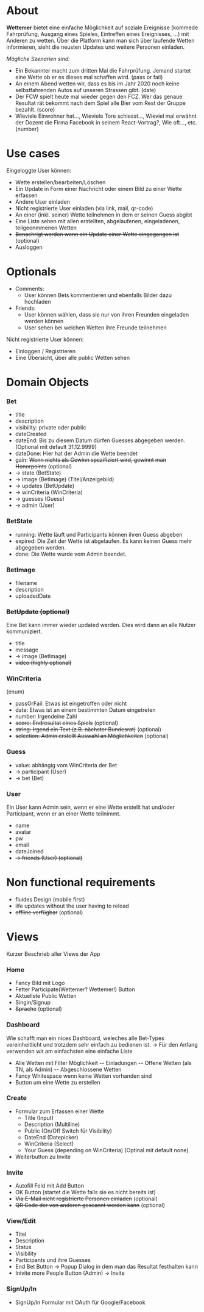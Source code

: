 # About
**Wettemer** bietet eine einfache Möglichkeit auf soziale Ereignisse (kommede Fahrprüfung, Ausgang eines Spieles, Eintreffen eines Ereignisses, ...) mit Anderen zu wetten. Über die Platform kann man sich über laufende Wetten informieren, sieht die neusten Updates und weitere Personen einladen.

*Mögliche Szenarien sind:*
- Ein Bekannter macht zum dritten Mal die Fahrprüfung. Jemand startet eine Wette ob er es dieses mal schaffen wird. (pass or fail)
- An einem Abend wetten wir,  dass es bis im Jahr 2020 noch keine selbstfahrenden Autos auf unseren Strassen gibt. (date)
- Der FCW spielt heute mal wieder gegen den FCZ. Wer das genaue Resultat rät bekommt nach dem Spiel alle Bier vom Rest der Gruppe bezahlt. (score)
- Wieviele Einwohner hat..., Wieviele Tore schiesst..., Wieviel mal erwähnt der Dozent die Firma Facebook in seinem React-Vortrag?, Wie oft..., etc. (number)

# Use cases
Eingeloggte User können:  
- Wette erstellen/bearbeiten/Löschen
- Ein Update in Form einer Nachricht oder einem Bild zu einer Wette erfassen
- Andere User einladen
- Nicht registrierte User einladen (via link, mail, qr-code)
- An einer (inkl. seiner) Wette teilnehmen in dem er seinen Guess abgibt
- Eine Liste sehen mit allen erstellten, abgelaufenen, eingeladenen, teilgeonmmenen Wetten
- ~~Benachrigt werden wenn ein Update einer Wette eingegangen ist~~ (optional)
- Ausloggen

# Optionals
- Comments:
    - User können Bets kommentieren und ebenfalls Bilder dazu hochladen
- Friends:
    - User können wählen, dass sie nur von ihren Freunden eingeladen werden können
    - User sehen bei welchen Wetten ihre Freunde teilnehmen

Nicht registrierte User können:
- Einloggen / Registrieren
- Eine Übersicht, über alle public Wetten sehen

# Domain Objects
### Bet
- title
- description
- visibility: private oder public
- dateCreated
- dateEnd: Bis zu diesem Datum dürfen Guesses abgegeben werden. (Optional mit default 31.12.9999)
- dateDone: Hier hat der Admin die Wette beendet
- gain: ~~Wenn nichts als Gewinn spezifiziert wird, gewinnt man Honorpoints~~ (optional)
- -> state (BetState)
- -> image (BetImage) (Titel/Anzeigebild)
- -> updates (BetUpdate)
- -> winCriteria (WinCriteria)
- -> guesses (Guess)
- -> admin (User)

### BetState
- running: Wette läuft und Participants können ihren Guess abgeben
- expired: Die Zeit der Wette ist abgelaufen. Es kann keinen Guess mehr abgegeben werden.
- done: Die Wette wurde vom Admin beendet.

### BetImage
- filename
- description
- uploadedDate

### ~~BetUpdate (optional)~~
Eine Bet kann immer wieder updated werden. Dies wird dann an alle Nutzer kommuniziert.
- title
- message
- -> image (BetImage)
- ~~video (highly optional)~~

### WinCriteria
(enum)
- passOrFail: Etwas ist eingetroffen oder nicht
- date: Etwas ist an einem bestimmten Datum eingetreten
- number: Irgendeine Zahl
- ~~score: Endresultat eines Spiels~~ (optional)
- ~~string: Irgend ein Text (z.B. nächster Bundesrat)~~ (optional)
- ~~selection: Admin erstellt Auswahl an Möglichkeiten~~ (optional)

### Guess
- value: abhängig vom WinCriteria der Bet
- -> participant (User)
- -> bet (Bet)

### User
Ein User kann Admin sein, wenn er eine Wette erstellt hat und/oder Participant, wenn er an einer Wette teilnimmt.
- name
- avatar
- pw
- email
- dateJoined
- ~~-> friends (User) (optional)~~

# Non functional requirements
- fluides Design (mobile first)
- life updates without the user having to reload
- ~~offline verfügbar~~ (optional)

# Views
Kurzer Beschrieb aller Views der App
### Home
- Fancy Bild mit Logo
- Fetter Participate(Wettemer? Wettemer!) Button
- Aktuellste Public Wetten
- Singin/Signup
- ~~Sprache~~ (optional)

### Dashboard
Wie schafft man ein nices Dashboard, weleches alle Bet-Types vereinheitlicht und trotzdem sehr einfach zu bedienen ist.
-> Für den Anfang verwenden wir am einfachsten eine einfache Liste

- Alle Wetten mit Filter Möglichkeit
-- Einladungen
-- Offene Wetten (als TN, als Admin)
-- Abgeschlossene Wetten
- Fancy Whitespace wenn keine Wetten vorhanden sind
- Button um eine Wette zu erstellen

### Create
- Formular zum Erfassen einer Wette
    - Title (Input)
    - Description (Multiline)
    - Public (On/Off Switch für Visibility)
    - DateEnd (Datepicker)
    - WinCriteria (Select)
    - Your Guess (depending on WinCriteria) (Optinal mit default none)
- Weiterbutton zu Invite

### Invite
- Autofill Feld mit Add Button
- OK Button (startet die Wette falls sie es nicht bereits ist)
- ~~Via E-Mail nicht registrierte Personen einladen~~ (optional)
- ~~QR Code der von anderen gescannt werden kann~~ (optional)
  
### View/Edit
- Titel
- Description
- Status
- Visibility
- Participants und ihre Guesses
- End Bet Button -> Popup Dialog in dem man das Resultat festhalten kann
- Inivite more People Button (Admin) -> Invite

### SignUp/In
- SignUp/In Formular mit OAuth für Google/Facebook
